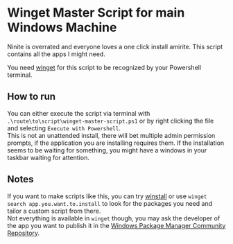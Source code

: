 # Winget Master Script for main Windows Machine
Ninite is overrated and everyone loves a one click install amirite. This script contains all the apps I might need.

You need [winget](https://github.com/microsoft/winget-cli/) for this script to be recognized by your Powershell terminal.

## How to run

You can either execute the script via terminal with `.\route\to\script\winget-master-script.ps1` or by right clicking the file and selecting `Execute with Powershell`.\
This is not an unattended install, there will bet multiple admin permission prompts, if the application you are installing requires them. If the installation seems to be waiting for something, you might have a windows in your taskbar waiting for attention.

## Notes
If you want to make scripts like this, you can try [winstall](https://winstall.app/) or use `winget search app.you.want.to.install` to look for the packages you need and tailor a custom script from there.\
Not everything is available in `winget` though, you may ask the developer of the app you want to publish it in the [Windows Package Manager Community Repository](https://docs.microsoft.com/es-es/windows/package-manager/package/repository).
